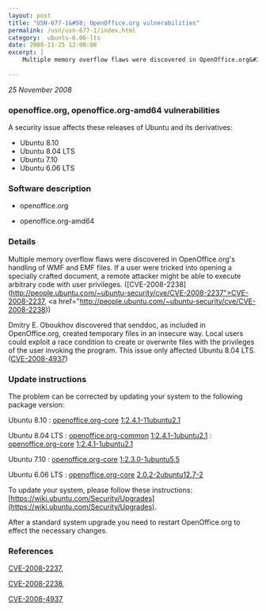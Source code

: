 ```yaml
---
layout: post
title: "USN-677-1&#58; OpenOffice.org vulnerabilities"
permalink: /usn/usn-677-1/index.html
category:  ubuntu-6.06-lts
date: 2008-11-25 12:00:00
excerpt: |
    Multiple memory overflow flaws were discovered in OpenOffice.org&#39;s handling of WMF and EMF files. If a user were tricked into opening a specially crafted document, a remote attacker might be able to execute arbitrary code with user privileges. ([CVE-2008-2238](http://people.ubuntu.com/~ubuntu-security/cve/CVE-2008-2237">CVE-2008-2237</a>, <a href="http://people.ubuntu.com/~ubuntu-security/cve/CVE-2008-2238))
    
--- 
```

 
 

*25 November 2008*

### openoffice.org, openoffice.org-amd64 vulnerabilities

A security issue affects these releases of Ubuntu and its derivatives:

* Ubuntu 8.10
* Ubuntu 8.04 LTS
* Ubuntu 7.10
* Ubuntu 6.06 LTS

### Software description

* openoffice.org 

* openoffice.org-amd64 

### Details

Multiple memory overflow flaws were discovered in OpenOffice.org&#39;s handling of WMF and EMF files. If a user were tricked into opening a specially crafted document, a remote attacker might be able to execute arbitrary code with user privileges. ([CVE-2008-2238](http://people.ubuntu.com/~ubuntu-security/cve/CVE-2008-2237">CVE-2008-2237</a>, <a href="http://people.ubuntu.com/~ubuntu-security/cve/CVE-2008-2238))

Dmitry E. Oboukhov discovered that senddoc, as included in OpenOffice.org, created temporary files in an insecure way. Local users could exploit a race condition to create or overwrite files with the privileges of the user invoking the program. This issue only affected Ubuntu 8.04 LTS. ([CVE-2008-4937](http://people.ubuntu.com/~ubuntu-security/cve/CVE-2008-4937)) 

### Update instructions

The problem can be corrected by updating your system to the following package version:

Ubuntu 8.10
 : [openoffice.org-core](https://launchpad.net/ubuntu/+source/openoffice.org) <span> [1:2.4.1-11ubuntu2.1](https://launchpad.net/ubuntu/+source/openoffice.org/1:2.4.1-11ubuntu2.1) </span> 

Ubuntu 8.04 LTS
 : [openoffice.org-common](https://launchpad.net/ubuntu/+source/openoffice.org) <span> [1:2.4.1-1ubuntu2.1](https://launchpad.net/ubuntu/+source/openoffice.org/1:2.4.1-1ubuntu2.1) </span> 
 : [openoffice.org-core](https://launchpad.net/ubuntu/+source/openoffice.org) <span> [1:2.4.1-1ubuntu2.1](https://launchpad.net/ubuntu/+source/openoffice.org/1:2.4.1-1ubuntu2.1) </span> 

Ubuntu 7.10
 : [openoffice.org-core](https://launchpad.net/ubuntu/+source/openoffice.org) <span> [1:2.3.0-1ubuntu5.5](https://launchpad.net/ubuntu/+source/openoffice.org/1:2.3.0-1ubuntu5.5) </span> 

Ubuntu 6.06 LTS
 : [openoffice.org-core](https://launchpad.net/ubuntu/+source/openoffice.org-amd64) <span> [2.0.2-2ubuntu12.7-2](https://launchpad.net/ubuntu/+source/openoffice.org-amd64/2.0.2-2ubuntu12.7-2) </span> 

To update your system, please follow these instructions: [https://wiki.ubuntu.com/Security/Upgrades](https://wiki.ubuntu.com/Security/Upgrades).

After a standard system upgrade you need to restart OpenOffice.org to effect the necessary changes. 

### References

 
 [CVE-2008-2237](http://people.ubuntu.com/~ubuntu-security/cve/CVE-2008-2237), 

 [CVE-2008-2238](http://people.ubuntu.com/~ubuntu-security/cve/CVE-2008-2238), 

 [CVE-2008-4937](http://people.ubuntu.com/~ubuntu-security/cve/CVE-2008-4937)
 

